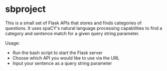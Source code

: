 # sbproject

This is a small set of Flask APIs that stores and finds categories of questions. It uses spaCY's natural language processing capabilities to find a category and sentence match for a given query string parameter.

Usage:
  * Run the bash script to start the Flask server
  * Choose which API you would like to use via the URL
  * Input your sentence as a query string parameter